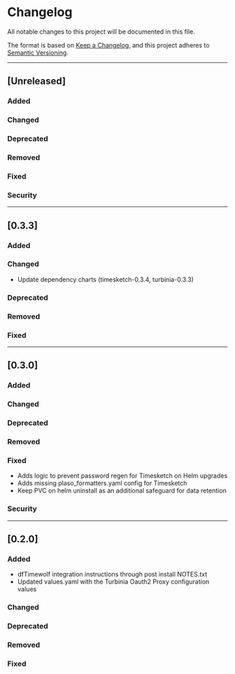 <!-- markdownlint-disable MD022 MD024 -->
# Changelog

All notable changes to this project will be documented in this file.

The format is based on [Keep a Changelog](https://keepachangelog.com/en/1.0.0/),
and this project adheres to [Semantic Versioning](https://semver.org/spec/v2.0.0.html).

---
## [Unreleased]
### Added
### Changed
### Deprecated
### Removed
### Fixed
### Security
---
## [0.3.3]
### Added
### Changed

* Update dependency charts (timesketch-0.3.4, turbinia-0.3.3)

### Deprecated
### Removed
### Fixed

---
## [0.3.0]
### Added
### Changed
### Deprecated
### Removed
### Fixed

* Adds logic to prevent password regen for Timesketch on Helm upgrades
* Adds missing plaso_formatters.yaml config for Timesketch
* Keep PVC on helm uninstall as an additional safeguard for data retention

### Security

---
## [0.2.0]
### Added

* dfTimewolf integration instructions through post install NOTES.txt
* Updated values.yaml with the Turbinia Oauth2 Proxy configuration values

### Changed
### Deprecated
### Removed
### Fixed
